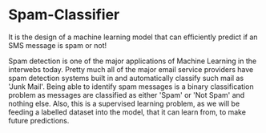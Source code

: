 # Spam-Classifier
It is the design of a machine learning model that can efficiently predict if an SMS message is spam or not!

Spam detection is one of the major applications of Machine Learning in the interwebs today. Pretty much all of the major email service providers have spam detection systems built in and automatically classify such mail as 'Junk Mail'.
Being able to identify spam messages is a binary classification problem as messages are classified as either 'Spam' or 'Not Spam' and nothing else. Also, this is a supervised learning problem, as we will be feeding a labelled dataset into the model, that it can learn from, to make future predictions.


